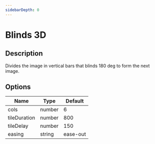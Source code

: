 ```yaml
---
sidebarDepth: 0
---
```


# Blinds 3D

## Description

Divides the image in vertical bars that blinds 180 deg to form the next image.

## Options

| Name | Type | Default |
|------|------|---------|
| cols | number | 6 |
| tileDuration | number | 800 |
| tileDelay | number | 150 |
| easing | string | ease-out |
